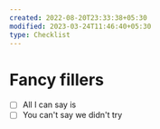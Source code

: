 ```yaml
---
created: 2022-08-20T23:33:38+05:30
modified: 2023-03-24T11:46:40+05:30
type: Checklist
---
```


# Fancy fillers

- [ ] All I can say is
- [ ] You can't say we didn't try
